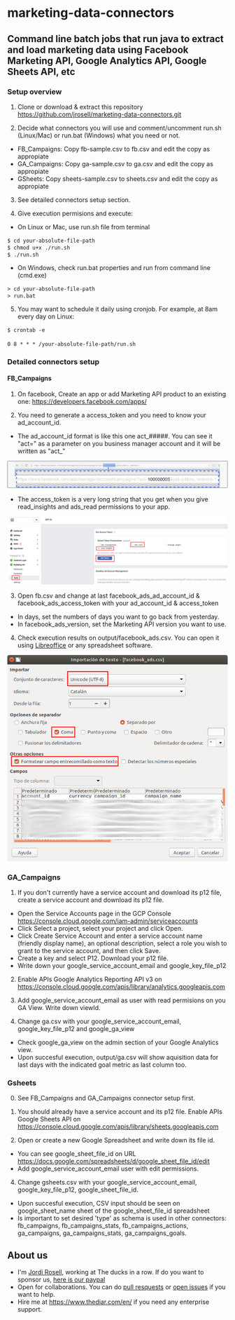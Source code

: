 # marketing-data-connectors
## Command line batch jobs that run java to extract and load marketing data using Facebook Marketing API, Google Analytics API, Google Sheets API, etc

### Setup overview

1. Clone or download & extract this repository
https://github.com/jrosell/marketing-data-connectors.git

2. Decide what connectors you will use and comment/uncomment run.sh (Linux/Mac) or run.bat (Windows) what you need or not.

- FB_Campaigns: Copy fb-sample.csv to fb.csv and edit the copy as appropiate
- GA_Campaigns: Copy ga-sample.csv to ga.csv and edit the copy as appropiate
- GSheets: Copy sheets-sample.csv to sheets.csv and edit the copy as appropiate

3. See detailed connectors setup section.

4. Give execution permisions and execute:
- On Linux or Mac, use run.sh file from terminal
```
$ cd your-absolute-file-path
$ chmod u+x ./run.sh
$ ./run.sh
```
- On Windows, check run.bat properties and run from command line (cmd.exe)
```
> cd your-absolute-file-path
> run.bat
```

5. You may want to schedule it daily using cronjob. For example, at 8am every day on Linux:
```
$ crontab -e

0 8 * * * /your-absolute-file-path/run.sh
```

### Detailed connectors setup

#### FB_Campaigns

1. On facebook, Create an app or add Marketing API product to an existing one: https://developers.facebook.com/apps/

2. You need to generate a access_token and you need to know your ad_account_id. 

- The ad_account_id format is like this one act_#####. You can see it "act=" as a parameter on you business manager account and it will be written as "act_"

![ad_account_id](assets/ad_account_id.png)

- The access_token is a very long string that you get when you give read_insights and ads_read permissions to your app.

![access_token](assets/access_token_fb.png)

3. Open fb.csv and change at last facebook_ads_ad_account_id & facebook_ads_access_token with your ad_account_id & access_token
- In days, set the numbers of days you want to go back from yesterday.
- In facebook_ads_version, set the Marketing API version you want to use.

4. Check execution results on output/facebook_ads.csv. You can open it using [Libreoffice](https://www.libreoffice.org/) or any spreadsheet software.

![libreoffice_csv](assets/libreoffice_csv.png)

 
### GA_Campaigns

1. If you don't currently have a service account and download its p12 file, create a service account and download its p12 file.
- Open the Service Accounts page in the GCP Console https://console.cloud.google.com/iam-admin/serviceaccounts
- Click Select a project, select your project and click Open.
- Click Create Service Account and enter a service account name (friendly display name), an optional description, select a role you wish to grant to the service account, and then click Save.
- Create a key and select P12. Download your p12 file.
- Write down your google_service_account_email and google_key_file_p12

2. Enable APIs Google Analytics Reporting API v3 on https://console.cloud.google.com/apis/library/analytics.googleapis.com

3. Add google_service_account_email as user with read permisions on you GA View. Write down viewId.

4. Change ga.csv with your google_service_account_email, google_key_file_p12 and google_ga_view
- Check google_ga_view on the admin section of your Google Analytics view.
- Upon succesful execution, output/ga.csv will show aquisition data for last days with the indicated goal metric as last column too.

### Gsheets

0. See FB_Campaigns and GA_Campaigns connector setup first.

1. You should already have a service account and its p12 file. Enable APIs Google Sheets API on https://console.cloud.google.com/apis/library/sheets.googleapis.com

3. Open or create a new Google Spreadsheet and write down its file id.
- You can see google_sheet_file_id on URL https://docs.google.com/spreadsheets/d/google_sheet_file_id/edit
- Add google_service_account_email user with edit permissions.

4. Change gsheets.csv with your google_service_account_email, google_key_file_p12, google_sheet_file_id.
- Upon succesful execution, CSV input should be seen on google_sheet_name sheet of the google_sheet_file_id spreadsheet 
- Is important to set desired 'type' as schema is used in other connectors: fb_campaigns, fb_campaigns_stats, fb_campaigns_actions, ga_campaigns, ga_campaigns_stats, ga_campaigns_goals.


## About us
- I'm [Jordi Rosell](https://twitter.com/jrosell), working at The ducks in a row. If do you want to sponsor us, [here is our paypal](https://www.paypal.me/thediar)
- Open for collaborations. You can do [pull resquests](https://github.com/jrosell/marketing-data-connectors/pulls) or [open issues](https://github.com/jrosell/marketing-data-connectors/issues) if you want to help.
- Hire me at https://www.thediar.com/en/ if you need any enterprise support.